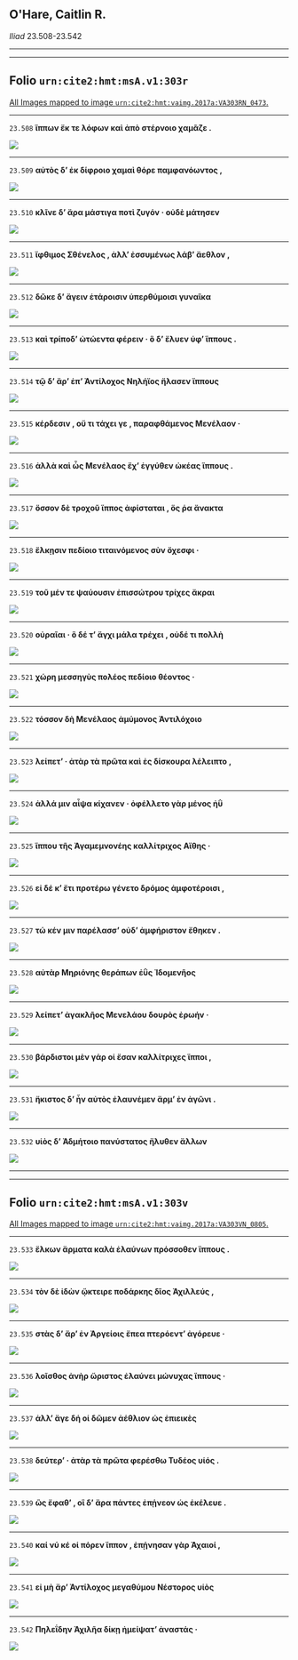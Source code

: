 ## O'Hare, Caitlin R.

*Iliad* 23.508-23.542

---

---

## **Folio `urn:cite2:hmt:msA.v1:303r`**



[All Images mapped to image `urn:cite2:hmt:vaimg.2017a:VA303RN_0473`.](http://www.homermultitext.org/ict2/index.html?urn=urn:cite2:hmt:vaimg.2017a:VA303RN_0473@0.2213,0.2123,0.4057,0.04191&urn=urn:cite2:hmt:vaimg.2017a:VA303RN_0473@0.2211,0.2409,0.4243,0.03029&urn=urn:cite2:hmt:vaimg.2017a:VA303RN_0473@0.2038,0.2602,0.4499,0.02849&urn=urn:cite2:hmt:vaimg.2017a:VA303RN_0473@0.2100,0.2802,0.4193,0.02586&urn=urn:cite2:hmt:vaimg.2017a:VA303RN_0473@0.2010,0.3047,0.4331,0.01881&urn=urn:cite2:hmt:vaimg.2017a:VA303RN_0473@0.2076,0.3230,0.4331,0.02019&urn=urn:cite2:hmt:vaimg.2017a:VA303RN_0473@0.1426,0.3412,0.5438,0.02573&urn=urn:cite2:hmt:vaimg.2017a:VA303RN_0473@0.2178,0.3628,0.4344,0.01950&urn=urn:cite2:hmt:vaimg.2017a:VA303RN_0473@0.1997,0.3793,0.4582,0.02476&urn=urn:cite2:hmt:vaimg.2017a:VA303RN_0473@0.2078,0.3983,0.4392,0.02033&urn=urn:cite2:hmt:vaimg.2017a:VA303RN_0473@0.2028,0.4205,0.4488,0.01660&urn=urn:cite2:hmt:vaimg.2017a:VA303RN_0473@0.2084,0.4376,0.4326,0.02476&urn=urn:cite2:hmt:vaimg.2017a:VA303RN_0473@0.2058,0.4516,0.4075,0.02697&urn=urn:cite2:hmt:vaimg.2017a:VA303RN_0473@0.1857,0.4759,0.4309,0.01936&urn=urn:cite2:hmt:vaimg.2017a:VA303RN_0473@0.1916,0.4953,0.4293,0.02185&urn=urn:cite2:hmt:vaimg.2017a:VA303RN_0473@0.2008,0.5160,0.4283,0.02130&urn=urn:cite2:hmt:vaimg.2017a:VA303RN_0473@0.2027,0.5347,0.4160,0.02006&urn=urn:cite2:hmt:vaimg.2017a:VA303RN_0473@0.1980,0.5528,0.4276,0.02254&urn=urn:cite2:hmt:vaimg.2017a:VA303RN_0473@0.1898,0.5747,0.4576,0.01881&urn=urn:cite2:hmt:vaimg.2017a:VA303RN_0473@0.1966,0.5932,0.4539,0.01992&urn=urn:cite2:hmt:vaimg.2017a:VA303RN_0473@0.1997,0.6154,0.4357,0.01840&urn=urn:cite2:hmt:vaimg.2017a:VA303RN_0473@0.1853,0.6314,0.4661,0.02144&urn=urn:cite2:hmt:vaimg.2017a:VA303RN_0473@0.2023,0.6495,0.4272,0.01715&urn=urn:cite2:hmt:vaimg.2017a:VA303RN_0473@0.1922,0.6679,0.4562,0.02089&urn=urn:cite2:hmt:vaimg.2017a:VA303RN_0473@0.1944,0.6841,0.4597,0.02448)

---- 

 `23.508`  **ἵππων ἔκ τε λόφων καὶ ἀπὸ στέρνοιο χαμᾶζε .** 

 <a href="http://www.homermultitext.org/ict2/index.html?urn=urn:cite2:hmt:vaimg.2017a:VA303RN_0473@0.2213,0.2123,0.4057,0.04191"><img src="http://beta.hpcc.uh.edu/scs/image/500/500/urn:cite2:hmt:vaimg.2017a:VA303RN_0473@0.2213,0.2123,0.4057,0.04191"/></a> 

---- 

 `23.509`  **αὐτὸς δʼ ἐκ δίφροιο χαμαὶ θόρε παμφανόωντος ,** 

 <a href="http://www.homermultitext.org/ict2/index.html?urn=urn:cite2:hmt:vaimg.2017a:VA303RN_0473@0.2211,0.2409,0.4243,0.03029"><img src="http://beta.hpcc.uh.edu/scs/image/500/500/urn:cite2:hmt:vaimg.2017a:VA303RN_0473@0.2211,0.2409,0.4243,0.03029"/></a> 

---- 

 `23.510`  **κλῖνε δʼ ἄρα μάστιγα ποτὶ ζυγόν · οὐδὲ μάτησεν** 

 <a href="http://www.homermultitext.org/ict2/index.html?urn=urn:cite2:hmt:vaimg.2017a:VA303RN_0473@0.2038,0.2602,0.4499,0.02849"><img src="http://beta.hpcc.uh.edu/scs/image/500/500/urn:cite2:hmt:vaimg.2017a:VA303RN_0473@0.2038,0.2602,0.4499,0.02849"/></a> 

---- 

 `23.511`  **ἴφθιμος Σθένελος , ἀλλʼ ἐσσυμένως λάβʼ ἄεθλον ,** 

 <a href="http://www.homermultitext.org/ict2/index.html?urn=urn:cite2:hmt:vaimg.2017a:VA303RN_0473@0.2100,0.2802,0.4193,0.02586"><img src="http://beta.hpcc.uh.edu/scs/image/500/500/urn:cite2:hmt:vaimg.2017a:VA303RN_0473@0.2100,0.2802,0.4193,0.02586"/></a> 

---- 

 `23.512`  **δῶκε δʼ ἄγειν ἑτάροισιν ὑπερθύμοισι γυναῖκα** 

 <a href="http://www.homermultitext.org/ict2/index.html?urn=urn:cite2:hmt:vaimg.2017a:VA303RN_0473@0.2010,0.3047,0.4331,0.01881"><img src="http://beta.hpcc.uh.edu/scs/image/500/500/urn:cite2:hmt:vaimg.2017a:VA303RN_0473@0.2010,0.3047,0.4331,0.01881"/></a> 

---- 

 `23.513`  **καὶ τρίποδʼ ὠτώεντα φέρειν · ὃ δʼ ἔλυεν ὑφʼ ἵππους .** 

 <a href="http://www.homermultitext.org/ict2/index.html?urn=urn:cite2:hmt:vaimg.2017a:VA303RN_0473@0.2076,0.3230,0.4331,0.02019"><img src="http://beta.hpcc.uh.edu/scs/image/500/500/urn:cite2:hmt:vaimg.2017a:VA303RN_0473@0.2076,0.3230,0.4331,0.02019"/></a> 

---- 

 `23.514`  **τῷ δʼ ἄρʼ ἐπʼ Ἀντίλοχος Νηλήϊος ἤλασεν ἵππους** 

 <a href="http://www.homermultitext.org/ict2/index.html?urn=urn:cite2:hmt:vaimg.2017a:VA303RN_0473@0.1426,0.3412,0.5438,0.02573"><img src="http://beta.hpcc.uh.edu/scs/image/500/500/urn:cite2:hmt:vaimg.2017a:VA303RN_0473@0.1426,0.3412,0.5438,0.02573"/></a> 

---- 

 `23.515`  **κέρδεσιν , οὔ τι τάχει γε , παραφθάμενος Μενέλαον ·** 

 <a href="http://www.homermultitext.org/ict2/index.html?urn=urn:cite2:hmt:vaimg.2017a:VA303RN_0473@0.2178,0.3628,0.4344,0.01950"><img src="http://beta.hpcc.uh.edu/scs/image/500/500/urn:cite2:hmt:vaimg.2017a:VA303RN_0473@0.2178,0.3628,0.4344,0.01950"/></a> 

---- 

 `23.516`  **ἀλλὰ καὶ ὧς Μενέλαος ἔχʼ ἐγγύθεν ὠκέας ἵππους .** 

 <a href="http://www.homermultitext.org/ict2/index.html?urn=urn:cite2:hmt:vaimg.2017a:VA303RN_0473@0.1997,0.3793,0.4582,0.02476"><img src="http://beta.hpcc.uh.edu/scs/image/500/500/urn:cite2:hmt:vaimg.2017a:VA303RN_0473@0.1997,0.3793,0.4582,0.02476"/></a> 

---- 

 `23.517`  **ὅσσον δὲ τροχοῦ ἵππος ἀφίσταται , ὅς ῥα ἄνακτα** 

 <a href="http://www.homermultitext.org/ict2/index.html?urn=urn:cite2:hmt:vaimg.2017a:VA303RN_0473@0.2078,0.3983,0.4392,0.02033"><img src="http://beta.hpcc.uh.edu/scs/image/500/500/urn:cite2:hmt:vaimg.2017a:VA303RN_0473@0.2078,0.3983,0.4392,0.02033"/></a> 

---- 

 `23.518`  **ἕλκῃσιν πεδίοιο τιταινόμενος σὺν ὄχεσφι ·** 

 <a href="http://www.homermultitext.org/ict2/index.html?urn=urn:cite2:hmt:vaimg.2017a:VA303RN_0473@0.2028,0.4205,0.4488,0.01660"><img src="http://beta.hpcc.uh.edu/scs/image/500/500/urn:cite2:hmt:vaimg.2017a:VA303RN_0473@0.2028,0.4205,0.4488,0.01660"/></a> 

---- 

 `23.519`  **τοῦ μέν τε ψαύουσιν ἐπισσώτρου τρίχες ἄκραι** 

 <a href="http://www.homermultitext.org/ict2/index.html?urn=urn:cite2:hmt:vaimg.2017a:VA303RN_0473@0.2084,0.4376,0.4326,0.02476"><img src="http://beta.hpcc.uh.edu/scs/image/500/500/urn:cite2:hmt:vaimg.2017a:VA303RN_0473@0.2084,0.4376,0.4326,0.02476"/></a> 

---- 

 `23.520`  **οὐραῖαι · ὃ δέ τʼ ἄγχι μάλα τρέχει , οὐδέ τι πολλὴ** 

 <a href="http://www.homermultitext.org/ict2/index.html?urn=urn:cite2:hmt:vaimg.2017a:VA303RN_0473@0.2058,0.4516,0.4075,0.02697"><img src="http://beta.hpcc.uh.edu/scs/image/500/500/urn:cite2:hmt:vaimg.2017a:VA303RN_0473@0.2058,0.4516,0.4075,0.02697"/></a> 

---- 

 `23.521`  **χώρη μεσσηγὺς πολέος πεδίοιο θέοντος ·** 

 <a href="http://www.homermultitext.org/ict2/index.html?urn=urn:cite2:hmt:vaimg.2017a:VA303RN_0473@0.1857,0.4759,0.4309,0.01936"><img src="http://beta.hpcc.uh.edu/scs/image/500/500/urn:cite2:hmt:vaimg.2017a:VA303RN_0473@0.1857,0.4759,0.4309,0.01936"/></a> 

---- 

 `23.522`  **τόσσον δὴ Μενέλαος ἀμύμονος Ἀντιλόχοιο** 

 <a href="http://www.homermultitext.org/ict2/index.html?urn=urn:cite2:hmt:vaimg.2017a:VA303RN_0473@0.1916,0.4953,0.4293,0.02185"><img src="http://beta.hpcc.uh.edu/scs/image/500/500/urn:cite2:hmt:vaimg.2017a:VA303RN_0473@0.1916,0.4953,0.4293,0.02185"/></a> 

---- 

 `23.523`  **λείπετʼ · ἀτὰρ τὰ πρῶτα καὶ ἐς δίσκουρα λέλειπτο ,** 

 <a href="http://www.homermultitext.org/ict2/index.html?urn=urn:cite2:hmt:vaimg.2017a:VA303RN_0473@0.2008,0.5160,0.4283,0.02130"><img src="http://beta.hpcc.uh.edu/scs/image/500/500/urn:cite2:hmt:vaimg.2017a:VA303RN_0473@0.2008,0.5160,0.4283,0.02130"/></a> 

---- 

 `23.524`  **ἀλλά μιν αἶψα κίχανεν · ὀφέλλετο γὰρ μένος ἠῢ** 

 <a href="http://www.homermultitext.org/ict2/index.html?urn=urn:cite2:hmt:vaimg.2017a:VA303RN_0473@0.2027,0.5347,0.4160,0.02006"><img src="http://beta.hpcc.uh.edu/scs/image/500/500/urn:cite2:hmt:vaimg.2017a:VA303RN_0473@0.2027,0.5347,0.4160,0.02006"/></a> 

---- 

 `23.525`  **ἵππου τῆς Ἀγαμεμνονέης καλλίτριχος Αἴθης ·** 

 <a href="http://www.homermultitext.org/ict2/index.html?urn=urn:cite2:hmt:vaimg.2017a:VA303RN_0473@0.1980,0.5528,0.4276,0.02254"><img src="http://beta.hpcc.uh.edu/scs/image/500/500/urn:cite2:hmt:vaimg.2017a:VA303RN_0473@0.1980,0.5528,0.4276,0.02254"/></a> 

---- 

 `23.526`  **εἰ δέ κʼ ἔτι προτέρω γένετο δρόμος ἀμφοτέροισι ,** 

 <a href="http://www.homermultitext.org/ict2/index.html?urn=urn:cite2:hmt:vaimg.2017a:VA303RN_0473@0.1898,0.5747,0.4576,0.01881"><img src="http://beta.hpcc.uh.edu/scs/image/500/500/urn:cite2:hmt:vaimg.2017a:VA303RN_0473@0.1898,0.5747,0.4576,0.01881"/></a> 

---- 

 `23.527`  **τώ κέν μιν παρέλασσʼ οὐδʼ ἀμφήριστον ἔθηκεν .** 

 <a href="http://www.homermultitext.org/ict2/index.html?urn=urn:cite2:hmt:vaimg.2017a:VA303RN_0473@0.1966,0.5932,0.4539,0.01992"><img src="http://beta.hpcc.uh.edu/scs/image/500/500/urn:cite2:hmt:vaimg.2017a:VA303RN_0473@0.1966,0.5932,0.4539,0.01992"/></a> 

---- 

 `23.528`  **αὐτὰρ Μηριόνης θεράπων ἐῢς Ἰδομενῆος** 

 <a href="http://www.homermultitext.org/ict2/index.html?urn=urn:cite2:hmt:vaimg.2017a:VA303RN_0473@0.1997,0.6154,0.4357,0.01840"><img src="http://beta.hpcc.uh.edu/scs/image/500/500/urn:cite2:hmt:vaimg.2017a:VA303RN_0473@0.1997,0.6154,0.4357,0.01840"/></a> 

---- 

 `23.529`  **λείπετʼ ἀγακλῆος Μενελάου δουρὸς ἐρωήν ·** 

 <a href="http://www.homermultitext.org/ict2/index.html?urn=urn:cite2:hmt:vaimg.2017a:VA303RN_0473@0.1853,0.6314,0.4661,0.02144"><img src="http://beta.hpcc.uh.edu/scs/image/500/500/urn:cite2:hmt:vaimg.2017a:VA303RN_0473@0.1853,0.6314,0.4661,0.02144"/></a> 

---- 

 `23.530`  **βάρδιστοι μὲν γάρ οἱ ἔσαν καλλίτριχες ἵπποι ,** 

 <a href="http://www.homermultitext.org/ict2/index.html?urn=urn:cite2:hmt:vaimg.2017a:VA303RN_0473@0.2023,0.6495,0.4272,0.01715"><img src="http://beta.hpcc.uh.edu/scs/image/500/500/urn:cite2:hmt:vaimg.2017a:VA303RN_0473@0.2023,0.6495,0.4272,0.01715"/></a> 

---- 

 `23.531`  **ἤκιστος δʼ ἦν αὐτὸς ἐλαυνέμεν ἅρμʼ ἐν ἀγῶνι .** 

 <a href="http://www.homermultitext.org/ict2/index.html?urn=urn:cite2:hmt:vaimg.2017a:VA303RN_0473@0.1922,0.6679,0.4562,0.02089"><img src="http://beta.hpcc.uh.edu/scs/image/500/500/urn:cite2:hmt:vaimg.2017a:VA303RN_0473@0.1922,0.6679,0.4562,0.02089"/></a> 

---- 

 `23.532`  **υἱὸς δʼ Ἀδμήτοιο πανύστατος ἤλυθεν ἄλλων** 

 <a href="http://www.homermultitext.org/ict2/index.html?urn=urn:cite2:hmt:vaimg.2017a:VA303RN_0473@0.1944,0.6841,0.4597,0.02448"><img src="http://beta.hpcc.uh.edu/scs/image/500/500/urn:cite2:hmt:vaimg.2017a:VA303RN_0473@0.1944,0.6841,0.4597,0.02448"/></a> 

---

---

## **Folio `urn:cite2:hmt:msA.v1:303v`**



[All Images mapped to image `urn:cite2:hmt:vaimg.2017a:VA303VN_0805`.](http://www.homermultitext.org/ict2/index.html?urn=urn:cite2:hmt:vaimg.2017a:VA303VN_0805@0.4838,0.2477,0.4440,0.02282&urn=urn:cite2:hmt:vaimg.2017a:VA303VN_0805@0.4825,0.2733,0.4731,0.01923&urn=urn:cite2:hmt:vaimg.2017a:VA303VN_0805@0.4849,0.2942,0.4720,0.01923&urn=urn:cite2:hmt:vaimg.2017a:VA303VN_0805@0.4899,0.3162,0.4451,0.01549&urn=urn:cite2:hmt:vaimg.2017a:VA303VN_0805@0.4899,0.3362,0.3843,0.01549&urn=urn:cite2:hmt:vaimg.2017a:VA303VN_0805@0.4891,0.3455,0.4075,0.02420&urn=urn:cite2:hmt:vaimg.2017a:VA303VN_0805@0.4923,0.3674,0.4379,0.02462&urn=urn:cite2:hmt:vaimg.2017a:VA303VN_0805@0.4959,0.3902,0.4184,0.02102&urn=urn:cite2:hmt:vaimg.2017a:VA303VN_0805@0.4947,0.4148,0.4282,0.01826&urn=urn:cite2:hmt:vaimg.2017a:VA303VN_0805@0.4801,0.4267,0.4525,0.02102)

---- 

 `23.533`  **ἕλκων ἅρματα καλὰ ἐλαύνων πρόσσοθεν ἵππους .** 

 <a href="http://www.homermultitext.org/ict2/index.html?urn=urn:cite2:hmt:vaimg.2017a:VA303VN_0805@0.4838,0.2477,0.4440,0.02282"><img src="http://beta.hpcc.uh.edu/scs/image/500/500/urn:cite2:hmt:vaimg.2017a:VA303VN_0805@0.4838,0.2477,0.4440,0.02282"/></a> 

---- 

 `23.534`  **τὸν δὲ ἰδὼν ᾤκτειρε ποδάρκης δῖος Ἀχιλλεύς ,** 

 <a href="http://www.homermultitext.org/ict2/index.html?urn=urn:cite2:hmt:vaimg.2017a:VA303VN_0805@0.4825,0.2733,0.4731,0.01923"><img src="http://beta.hpcc.uh.edu/scs/image/500/500/urn:cite2:hmt:vaimg.2017a:VA303VN_0805@0.4825,0.2733,0.4731,0.01923"/></a> 

---- 

 `23.535`  **στὰς δʼ ἄρʼ ἐν Ἀργείοις ἔπεα πτερόεντʼ ἀγόρευε ·** 

 <a href="http://www.homermultitext.org/ict2/index.html?urn=urn:cite2:hmt:vaimg.2017a:VA303VN_0805@0.4849,0.2942,0.4720,0.01923"><img src="http://beta.hpcc.uh.edu/scs/image/500/500/urn:cite2:hmt:vaimg.2017a:VA303VN_0805@0.4849,0.2942,0.4720,0.01923"/></a> 

---- 

 `23.536`  **λοῖσθος ἀνὴρ ὤριστος ἐλαύνει μώνυχας ἵππους ·** 

 <a href="http://www.homermultitext.org/ict2/index.html?urn=urn:cite2:hmt:vaimg.2017a:VA303VN_0805@0.4899,0.3162,0.4451,0.01549"><img src="http://beta.hpcc.uh.edu/scs/image/500/500/urn:cite2:hmt:vaimg.2017a:VA303VN_0805@0.4899,0.3162,0.4451,0.01549"/></a> 

---- 

 `23.537`  **ἀλλʼ ἄγε δή οἱ δῶμεν ἀέθλιον ὡς ἐπιεικὲς** 

 <a href="http://www.homermultitext.org/ict2/index.html?urn=urn:cite2:hmt:vaimg.2017a:VA303VN_0805@0.4899,0.3362,0.3843,0.01549"><img src="http://beta.hpcc.uh.edu/scs/image/500/500/urn:cite2:hmt:vaimg.2017a:VA303VN_0805@0.4899,0.3362,0.3843,0.01549"/></a> 

---- 

 `23.538`  **δεύτερʼ · ἀτὰρ τὰ πρῶτα φερέσθω Τυδέος υἱός .** 

 <a href="http://www.homermultitext.org/ict2/index.html?urn=urn:cite2:hmt:vaimg.2017a:VA303VN_0805@0.4891,0.3455,0.4075,0.02420"><img src="http://beta.hpcc.uh.edu/scs/image/500/500/urn:cite2:hmt:vaimg.2017a:VA303VN_0805@0.4891,0.3455,0.4075,0.02420"/></a> 

---- 

 `23.539`  **ὣς ἔφαθʼ , οἳ δʼ ἄρα πάντες ἐπῄνεον ὡς ἐκέλευε .** 

 <a href="http://www.homermultitext.org/ict2/index.html?urn=urn:cite2:hmt:vaimg.2017a:VA303VN_0805@0.4923,0.3674,0.4379,0.02462"><img src="http://beta.hpcc.uh.edu/scs/image/500/500/urn:cite2:hmt:vaimg.2017a:VA303VN_0805@0.4923,0.3674,0.4379,0.02462"/></a> 

---- 

 `23.540`  **καί νύ κέ οἱ πόρεν ἵππον , ἐπῄνησαν γὰρ Ἀχαιοί ,** 

 <a href="http://www.homermultitext.org/ict2/index.html?urn=urn:cite2:hmt:vaimg.2017a:VA303VN_0805@0.4959,0.3902,0.4184,0.02102"><img src="http://beta.hpcc.uh.edu/scs/image/500/500/urn:cite2:hmt:vaimg.2017a:VA303VN_0805@0.4959,0.3902,0.4184,0.02102"/></a> 

---- 

 `23.541`  **εἰ μὴ ἄρʼ Ἀντίλοχος μεγαθύμου Νέστορος υἱὸς** 

 <a href="http://www.homermultitext.org/ict2/index.html?urn=urn:cite2:hmt:vaimg.2017a:VA303VN_0805@0.4947,0.4148,0.4282,0.01826"><img src="http://beta.hpcc.uh.edu/scs/image/500/500/urn:cite2:hmt:vaimg.2017a:VA303VN_0805@0.4947,0.4148,0.4282,0.01826"/></a> 

---- 

 `23.542`  **Πηλεΐδην Ἀχιλῆα δίκῃ ἠμείψατʼ ἀναστάς ·** 

 <a href="http://www.homermultitext.org/ict2/index.html?urn=urn:cite2:hmt:vaimg.2017a:VA303VN_0805@0.4801,0.4267,0.4525,0.02102"><img src="http://beta.hpcc.uh.edu/scs/image/500/500/urn:cite2:hmt:vaimg.2017a:VA303VN_0805@0.4801,0.4267,0.4525,0.02102"/></a> 